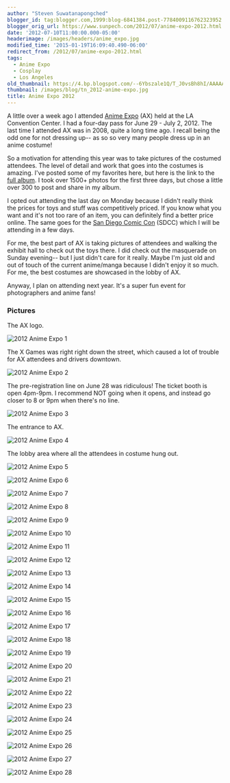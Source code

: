 ```yaml
---
author: "Steven Suwatanapongched"
blogger_id: tag:blogger.com,1999:blog-6841384.post-7784009116762323952
blogger_orig_url: https://www.sunpech.com/2012/07/anime-expo-2012.html
date: '2012-07-10T11:00:00.000-05:00'
headerimage: /images/headers/anime_expo.jpg
modified_time: '2015-01-19T16:09:40.490-06:00'
redirect_from: /2012/07/anime-expo-2012.html
tags:
  - Anime Expo
  - Cosplay
  - Los Angeles
old_thumbnail: https://4.bp.blogspot.com/--6Ybszale1Q/T_J0vsBh8hI/AAAAAAABOk8/ICCztv5riXQ/s800/2012-06-29-at-14-45-39.jpg
thumbnail: /images/blog/tn_2012-anime-expo.jpg
title: Anime Expo 2012
---
```


A little over a week ago I attended [Anime Expo](https://www.anime-expo.org/) (AX) held at the LA Convention Center. I had a four-day pass for June 29 - July 2, 2012. The last time I attended AX was in 2008, quite a long time ago. I recall being the odd one for not dressing up-- as so so very many people dress up in an anime costume!

So a motivation for attending this year was to take pictures of the costumed attendees. The level of detail and work that goes into the costumes is amazing. I've posted some of my favorites here, but here is the link to the [full album](https://photos.app.goo.gl/K5GvA4CKN8mPsrpY7). I took over 1500+ photos for the first three days, but chose a little over 300 to post and share in my album.

I opted out attending the last day on Monday because I didn't really think the prices for toys and stuff was competitively priced. If you know what you want and it's not too rare of an item, you can definitely find a better price online. The same goes for the [San Diego Comic Con](https://comic-con.org) (SDCC) which I will be attending in a few days.

For me, the best part of AX is taking pictures of attendees and walking the exhibit hall to check out the toys there. I did check out the masquerade on Sunday evening-- but I just didn't care for it really. Maybe I'm just old and out of touch of the current anime/manga because I didn't enjoy it so much. For me, the best costumes are showcased in the lobby of AX.

Anyway, I plan on attending next year. It's a super fun event for photographers and anime fans!

### Pictures

The AX logo.

![2012 Anime Expo 1](/images/blog/2012-06-29-at-14-45-39.jpg)

The X Games was right right down the street, which caused a lot of trouble for AX attendees and drivers downtown.

![2012 Anime Expo 2](/images/blog/2012-06-29-at-14-47-34.jpg)

The pre-registration line on June 28 was ridiculous! The ticket booth is open 4pm-9pm. I recommend NOT going when it opens, and instead go closer to 8 or 9pm when there's no line.

![2012 Anime Expo 3](/images/blog/2012-06-28-at-16-43-08.jpg)

The entrance to AX.

![2012 Anime Expo 4](/images/blog/2012-06-28-at-18-43-10.jpg)

The lobby area where all the attendees in costume hung out.

![2012 Anime Expo 5](/images/blog/2012-06-30-at-13-41-12.jpg)

![2012 Anime Expo 6](/images/blog/2012-06-29-at-13-31-41.jpg)

![2012 Anime Expo 7](/images/blog/2012-06-29-at-13-35-34.jpg)

![2012 Anime Expo 8](/images/blog/2012-06-29-at-13-38-37.jpg)

![2012 Anime Expo 9](/images/blog/2012-06-29-at-14-00-01.jpg)

![2012 Anime Expo 10](/images/blog/2012-06-29-at-14-29-03.jpg)

![2012 Anime Expo 11](/images/blog/2012-06-29-at-14-34-30.jpg)

![2012 Anime Expo 12](/images/blog/2012-06-29-at-14-35-45.jpg)

![2012 Anime Expo 13](/images/blog/2012-06-29-at-14-39-36.jpg)

![2012 Anime Expo 14](/images/blog/2012-06-29-at-15-46-10.jpg)

![2012 Anime Expo 15](/images/blog/2012-06-29-at-16-12-04.jpg)

![2012 Anime Expo 16](/images/blog/2012-06-29-at-16-23-13.jpg)

![2012 Anime Expo 17](/images/blog/2012-06-29-at-17-12-25.jpg)

![2012 Anime Expo 18](/images/blog/2012-06-29-at-17-45-03.jpg)

![2012 Anime Expo 19](/images/blog/2012-06-30-at-14-08-48.jpg)

![2012 Anime Expo 20](/images/blog/2012-06-30-at-14-59-43.jpg)

![2012 Anime Expo 21](/images/blog/2012-06-30-at-16-34-48.jpg)

![2012 Anime Expo 22](/images/blog/2012-07-01-at-12-32-15.jpg)

![2012 Anime Expo 23](/images/blog/2012-07-01-at-13-06-52.jpg)

![2012 Anime Expo 24](/images/blog/2012-07-01-at-13-19-17.jpg)

![2012 Anime Expo 25](/images/blog/2012-07-01-at-13-27-26.jpg)

![2012 Anime Expo 26](/images/blog/2012-07-01-at-15-10-01.jpg)

![2012 Anime Expo 27](/images/blog/2012-07-01-at-15-30-21.jpg)

![2012 Anime Expo 28](/images/blog/2012-07-01-at-16-03-09.jpg)
